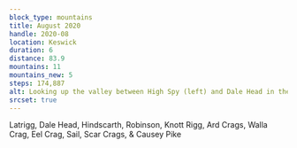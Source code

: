 ```yaml
---
block_type: mountains
title: August 2020
handle: 2020-08
location: Keswick
duration: 6
distance: 83.9
mountains: 11
mountains_new: 5
steps: 174,887
alt: Looking up the valley between High Spy (left) and Dale Head in the Lake District
srcset: true
---
```


Latrigg, Dale Head, Hindscarth, Robinson, Knott Rigg, Ard Crags, Walla Crag, Eel Crag, Sail, Scar Crags, & Causey Pike
